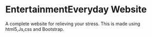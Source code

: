 # EntertainmentEveryday Website
A complete website for relieving your stress.
This is made using html5,Js,css and Bootstrap.

